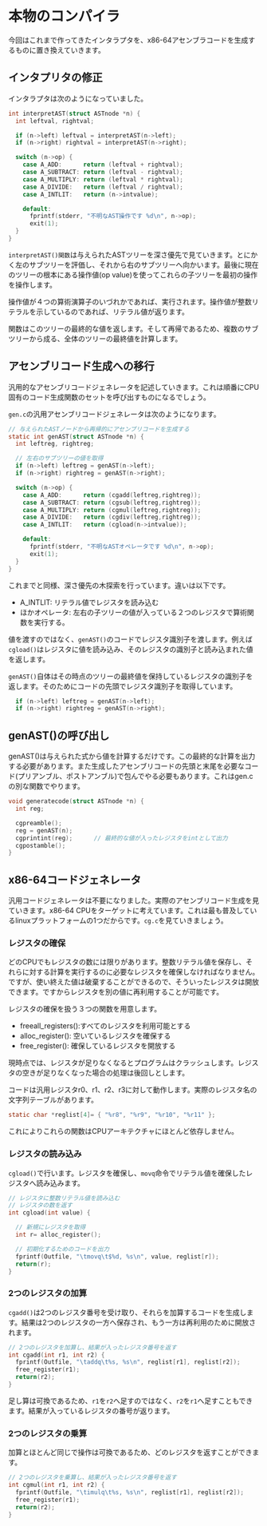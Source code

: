 # 本物のコンパイラ

今回はこれまで作ってきたインタラプタを、x86-64アセンブラコードを生成するものに置き換えていきます。

## インタプリタの修正

インタラプタは次のようになっていました。

```c
int interpretAST(struct ASTnode *n) {
  int leftval, rightval;

  if (n->left) leftval = interpretAST(n->left);
  if (n->right) rightval = interpretAST(n->right);

  switch (n->op) {
    case A_ADD:      return (leftval + rightval);
    case A_SUBTRACT: return (leftval - rightval);
    case A_MULTIPLY: return (leftval * rightval);
    case A_DIVIDE:   return (leftval / rightval);
    case A_INTLIT:   return (n->intvalue);

    default:
      fprintf(stderr, "不明なAST操作です %d\n", n->op);
      exit(1);
  }
}
```

`interpretAST()関数`は与えられたASTツリーを深さ優先で見ていきます。とにかく左のサブツリーを評価し、それから右のサブツリーへ向かいます。最後に現在のツリーの根本にある操作値(op value)を使ってこれらの子ツリーを最初の操作を操作します。

操作値が４つの算術演算子のいづれかであれば、実行されます。操作値が整数リテラルを示しているのであれば、リテラル値が返ります。

関数はこのツリーの最終的な値を返します。そして再帰であるため、複数のサブツリーから成る、全体のツリーの最終値を計算します。

## アセンブリコード生成への移行

汎用的なアセンブリコードジェネレータを記述していきます。これは順番にCPU固有のコード生成関数のセットを呼び出すものになるでしょう。

`gen.c`の汎用アセンブリコードジェネレータは次のようになります。

```c
// 与えられたASTノードから再帰的にアセンブリコードを生成する
static int genAST(struct ASTnode *n) {
  int leftreg, rightreg;

  // 左右のサブツリーの値を取得
  if (n->left) leftreg = genAST(n->left);
  if (n->right) rightreg = genAST(n->right);

  switch (n->op) {
    case A_ADD:      return (cgadd(leftreg,rightreg));
    case A_SUBTRACT: return (cgsub(leftreg,rightreg));
    case A_MULTIPLY: return (cgmul(leftreg,rightreg));
    case A_DIVIDE:   return (cgdiv(leftreg,rightreg));
    case A_INTLIT:   return (cgload(n->intvalue));

    default:
      fprintf(stderr, "不明なASTオペレータです %d\n", n->op);
      exit(1);
  }
}
```

これまでと同様、深さ優先の木探索を行っています。違いは以下です。

- A_INTLIT: リテラル値でレジスタを読み込む
- ほかオペレータ: 左右の子ツリーの値が入っている２つのレジスタで算術関数を実行する。

値を渡すのではなく、`genAST()`のコードでレジスタ識別子を渡します。例えば`cgload()`はレジスタに値を読み込み、そのレジスタの識別子と読み込まれた値を返します。

`genAST()`自体はその時点のツリーの最終値を保持しているレジスタの識別子を返します。そのためにコードの先頭でレジスタ識別子を取得しています。

```c
  if (n->left) leftreg = genAST(n->left);
  if (n->right) rightreg = genAST(n->right);
```

## genAST()の呼び出し

genAST()は与えられた式から値を計算するだけです。この最終的な計算を出力する必要があります。また生成したアセンブリコードの先頭と末尾を必要なコード(プリアンブル、ポストアンブル)で包んでやる必要もあります。これはgen.cの別な関数でやります。

```c
void generatecode(struct ASTnode *n) {
  int reg;

  cgpreamble();
  reg = genAST(n);
  cgprintint(reg);      // 最終的な値が入ったレジスタをintとして出力
  cgpostamble();
}
```

## x86-64コードジェネレータ

汎用コードジェネレータは不要になりました。実際のアセンブリコード生成を見ていきます。x86-64 CPUをターゲットに考えています。これは最も普及しているlinuxプラットフォームの1つだからです。`cg.c`を見ていきましょう。

### レジスタの確保

どのCPUでもレジスタの数には限りがあります。整数リテラル値を保存し、それらに対する計算を実行するのに必要なレジスタを確保しなければなりません。ですが、使い終えた値は破棄することができるので、そういったレジスタは開放できます。ですからレジスタを別の値に再利用することが可能です。

レジスタの確保を扱う３つの関数を用意します。

- freeall_registers():すべてのレジスタを利用可能とする
- alloc_register(): 空いているレジスタを確保する
- free_register(): 確保しているレジスタを開放する

現時点では、レジスタが足りなくなるとプログラムはクラッシュします。レジスタの空きが足りなくなった場合の処理は後回しとします。

コードは汎用レジスタr0、r1、r2、r3に対して動作します。実際のレジスタ名の文字列テーブルがあります。

```c
static char *reglist[4]= { "%r8", "%r9", "%r10", "%r11" };
```

これによりこれらの関数はCPUアーキテクチャにほとんど依存しません。

### レジスタの読み込み

`cgload()`で行います。レジスタを確保し、`movq`命令でリテラル値を確保したレジスタへ読み込みます。

```c
// レジスタに整数リテラル値を読み込む
// レジスタの数を返す
int cgload(int value) {

  // 新規にレジスタを取得
  int r= alloc_register();

  // 初期化するためのコードを出力
  fprintf(Outfile, "\tmovq\t$%d, %s\n", value, reglist[r]);
  return(r);
}
```

### 2つのレジスタの加算

`cgadd()`は2つのレジスタ番号を受け取り、それらを加算するコードを生成します。結果は2つのレジスタの一方へ保存され、もう一方は再利用のために開放されます。

```c
// 2つのレジスタを加算し、結果が入ったレジスタ番号を返す
int cgadd(int r1, int r2) {
  fprintf(Outfile, "\taddq\t%s, %s\n", reglist[r1], reglist[r2]);
  free_register(r1);
  return(r2);
}
```

足し算は可換であるため、`r1`を`r2`へ足すのではなく、`r2`を`r1`へ足すこともできます。結果が入っているレジスタの番号が返ります。

### 2つのレジスタの乗算

加算とほとんど同じで操作は可換であるため、どのレジスタを返すことができます。

```c
// 2つのレジスタを乗算し、結果が入ったレジスタ番号を返す
int cgmul(int r1, int r2) {
  fprintf(Outfile, "\timulq\t%s, %s\n", reglist[r1], reglist[r2]);
  free_register(r1);
  return(r2);
}
```
